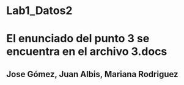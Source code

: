# Lab1_Datos2
# El enunciado del punto 3 se encuentra en el archivo 3.docs

## Jose Gómez, Juan Albis, Mariana Rodriguez
